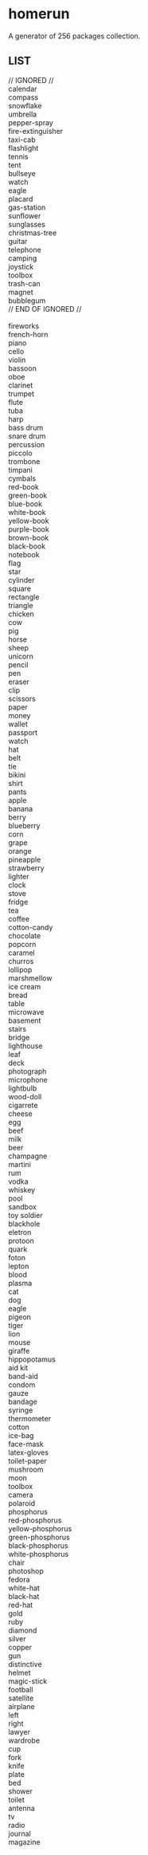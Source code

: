 # homerun

A generator of 256 packages collection.

## LIST

// IGNORED //<br/>
calendar <br/>
compass <br/>
snowflake <br/>
umbrella <br/>
pepper-spray <br/>
fire-extinguisher <br/>
taxi-cab <br/>
flashlight <br/>
tennis <br/>
tent <br/>
bullseye <br/>
watch <br/>
eagle <br/>
placard <br/>
gas-station <br/>
sunflower <br/>
sunglasses <br/>
christmas-tree <br/>
guitar <br/>
telephone <br/>
camping <br/>
joystick <br/>
toolbox <br/>
trash-can <br/>
magnet <br/>
bubblegum <br/>
// END OF IGNORED //
<br/>
<br/>
fireworks <br/>
french-horn <br/>
piano <br/>
cello <br/>
violin <br/>
bassoon <br/>
oboe <br/>
clarinet <br/>
trumpet <br/>
flute <br/>
tuba <br/>
harp <br/>
bass drum <br/>
snare drum <br/>
percussion <br/>
piccolo <br/>
trombone <br/>
timpani <br/>
cymbals <br/>
red-book <br/>
green-book <br/>
blue-book <br/>
white-book <br/>
yellow-book <br/>
purple-book <br/>
brown-book <br/>
black-book <br/>
notebook <br/>
flag <br/>
star <br/>
cylinder <br/>
square <br/>
rectangle <br/>
triangle <br/>
chicken <br/>
cow <br/>
pig <br/>
horse <br/>
sheep <br/>
unicorn <br/>
pencil <br/>
pen <br/>
eraser <br/>
clip <br/>
scissors <br/>
paper <br/>
money <br/>
wallet <br/>
passport <br />
watch <br/>
hat <br/>
belt <br />
tie <br />
bikini <br/>
shirt <br/>
pants <br/>
apple <br/>
banana <br/>
berry <br/>
blueberry <br/>
corn <br/>
grape <br/>
orange <br/>
pineapple <br/>
strawberry <br/>
lighter <br/>
clock <br/>
stove <br/>
fridge <br/>
tea <br/>
coffee <br/>
cotton-candy <br/>
chocolate <br/>
popcorn <br/>
caramel <br/>
churros <br/>
lollipop <br/>
marshmellow <br/>
ice cream <br/>
bread <br/>
table <br/>
microwave <br/>
basement <br/>
stairs <br/>
bridge <br/>
lighthouse <br/> 
leaf <br/>
deck <br/>
photograph <br/>
microphone <br/>
lightbulb <br/>
wood-doll <br/>
cigarrete <br/>
cheese <br />
egg <br/>
beef <br/>
milk <br/>
beer <br />
champagne <br/>
martini <br/>
rum <br/>
vodka <br/>
whiskey <br/>
pool <br/>
sandbox <br/>
toy soldier <br/>
blackhole <br/>
eletron <br/>
protoon <br/>
quark <br/>
foton <br/>
lepton <br/>
blood <br/>
plasma <br/>
cat <br/>
dog <br/>
eagle <br/>
pigeon <br/>
tiger <br/>
lion <br/>
mouse <br/>
giraffe <br/>
hippopotamus <br/>
aid kit <br/>
band-aid <br/>
condom <br/>
gauze <br/>
bandage <br/>
syringe <br/>
thermometer <br/>
cotton <br/>
ice-bag <br/>
face-mask <br/>
latex-gloves <br/>
toilet-paper <br/>
mushroom <br/>
moon <br/>
toolbox <br/>
camera <br/>
polaroid <br/>
phosphorus <br />
red-phosphorus <br />
yellow-phosphorus <br />
green-phosphorus <br />
black-phosphorus <br />
white-phosphorus <br />
chair <br />
photoshop <br />
fedora <br />
white-hat <br />
black-hat <br />
red-hat <br />
gold <br />
ruby <br />
diamond <br />
silver <br />
copper <br />
gun <br />
distinctive <br />
helmet <br />
magic-stick <br />
football <br />
satellite <br />
airplane <br />
left <br />
right <br />
lawyer <br />
wardrobe <br/>
cup <br/>
fork <br/>
knife <br/>
plate <br/>
bed <br/>
shower <br/>
toilet <br/>
antenna <br/>
tv <br/>
radio <br/>
journal <br/>
magazine <br/>
